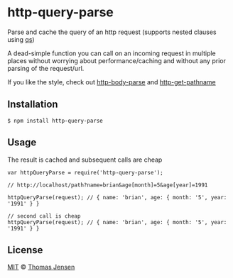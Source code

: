 # http-query-parse

Parse and cache the query of an http request (supports nested clauses
using [qs](https://github.com/visionmedia/node-querystring))

A dead-simple function you can call on an incoming request in
multiple places without worrying about performance/caching and
without any prior parsing of the request/url.

If you like the style, check out
[http-body-parse](https://github.com/tjconcept/njs-http-body-parse)
and [http-get-pathname](https://github.com/tjconcept/njs-http-get-pathname)

## Installation

	$ npm install http-query-parse

## Usage

The result is cached and subsequent calls are cheap

	var httpQueryParse = require('http-query-parse');

	// http://localhost/path?name=brian&age[month]=5&age[year]=1991

	httpQueryParse(request); // { name: 'brian', age: { month: '5', year: '1991' } }

	// second call is cheap
	httpQueryParse(request); // { name: 'brian', age: { month: '5', year: '1991' } }

## License

[MIT](http://opensource.org/licenses/MIT) © [Thomas Jensen](http://tjconcept.dk)
